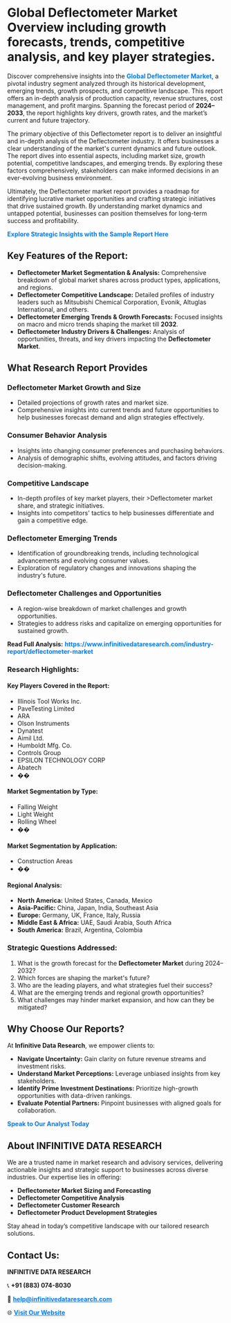 <h1>Global Deflectometer Market Overview including growth forecasts, trends, competitive analysis, and key player strategies.</h1>
<p>
Discover comprehensive insights into the 
<a href="https://www.infinitivedataresearch.com/industry-report/deflectometer-market" rel="dofollow" style="color: #007BFF; text-decoration: none;"><strong>Global Deflectometer Market</strong></a>, a pivotal industry segment analyzed through its historical development, emerging trends, growth prospects, and competitive landscape. This report offers an in-depth analysis of production capacity, revenue structures, cost management, and profit margins. Spanning the forecast period of <strong>2024–2033</strong>, the report highlights key drivers, growth rates, and the market’s current and future trajectory.
</p>
<p>
The primary objective of this Deflectometer report is to deliver an insightful and in-depth analysis of the Deflectometer industry. It offers businesses a clear understanding of the market's current dynamics and future outlook. The report dives into essential aspects, including market size, growth potential, competitive landscapes, and emerging trends. By exploring these factors comprehensively, stakeholders can make informed decisions in an ever-evolving business environment.
</p>
<p>
Ultimately, the Deflectometer market report provides a roadmap for identifying lucrative market opportunities and crafting strategic initiatives that drive sustained growth. By understanding market dynamics and untapped potential, businesses can position themselves for long-term success and profitability.
</p>
<p>
<a href="https://www.infinitivedataresearch.com/request-sample/reportId=108831" style="color: #007BFF; text-decoration: none;"><strong>Explore Strategic Insights with the Sample Report Here</strong></a>
</p>

<h2>Key Features of the Report:</h2>
<ul>
<li><strong>Deflectometer Market Segmentation & Analysis:</strong> Comprehensive breakdown of global market shares across product types, applications, and regions.</li>
<li><strong>Deflectometer Competitive Landscape:</strong> Detailed profiles of industry leaders such as Mitsubishi Chemical Corporation, Evonik, Altuglas International, and others.</li>
<li><strong>Deflectometer Emerging Trends & Growth Forecasts:</strong> Focused insights on macro and micro trends shaping the market till <strong>2032</strong>.</li>
<li><strong>Deflectometer Industry Drivers & Challenges:</strong> Analysis of opportunities, threats, and key drivers impacting the <strong>Deflectometer Market</strong>.</li>
</ul>

<h2>What Research Report Provides</h2>
<h3>Deflectometer Market Growth and Size</h3>
<ul>
<li>Detailed projections of growth rates and market size.</li>
<li>Comprehensive insights into current trends and future opportunities to help businesses forecast demand and align strategies effectively.</li>
</ul>

<h3>Consumer Behavior Analysis</h3>
<ul>
<li>Insights into changing consumer preferences and purchasing behaviors.</li>
<li>Analysis of demographic shifts, evolving attitudes, and factors driving decision-making.</li>
</ul>

<h3>Competitive Landscape</h3>
<ul>
<li>In-depth profiles of key market players, their >Deflectometer market share, and strategic initiatives.</li>
<li>Insights into competitors' tactics to help businesses differentiate and gain a competitive edge.</li>
</ul>

<h3>Deflectometer Emerging Trends</h3>
<ul>
<li>Identification of groundbreaking trends, including technological advancements and evolving consumer values.</li>
<li>Exploration of regulatory changes and innovations shaping the industry's future.</li>
</ul>

<h3>Deflectometer Challenges and Opportunities</h3>
<ul>
<li>A region-wise breakdown of market challenges and growth opportunities.</li>
<li>Strategies to address risks and capitalize on emerging opportunities for sustained growth.</li>
</ul>
<p><strong>Read Full Analysis:</strong> <a href="https://www.infinitivedataresearch.com/industry-report/deflectometer-market" rel="dofollow" style="color: #007BFF; text-decoration: none;"><strong>https://www.infinitivedataresearch.com/industry-report/deflectometer-market</strong></a></p>
<h3>Research Highlights:</h3>
<h4>Key Players Covered in the Report:</h4>
<ul><li>Illinois Tool Works Inc.</li><li>PaveTesting Limited</li><li>ARA</li><li>Olson Instruments</li><li>Dynatest</li><li>Aimil Ltd.</li><li>Humboldt Mfg. Co.</li><li>Controls Group</li><li>EPSILON TECHNOLOGY CORP</li><li>Abatech</li><li>��</li></ul>
<h4>Market Segmentation by Type:</h4>
<ul><li>Falling Weight</li><li>Light Weight</li><li>Rolling Wheel</li><li>��</li></ul>
<h4>Market Segmentation by Application:</h4>
<ul><li>Construction Areas</li><li>��</li></ul>

<h4>Regional Analysis:</h4>
<ul>
<li><strong>North America:</strong> United States, Canada, Mexico</li>
<li><strong>Asia-Pacific:</strong> China, Japan, India, Southeast Asia</li>
<li><strong>Europe:</strong> Germany, UK, France, Italy, Russia</li>
<li><strong>Middle East & Africa:</strong> UAE, Saudi Arabia, South Africa</li>
<li><strong>South America:</strong> Brazil, Argentina, Colombia</li>
</ul>

<h3>Strategic Questions Addressed:</h3>
<ol>
<li>What is the growth forecast for the <strong>Deflectometer Market</strong> during 2024–2032?</li>
<li>Which forces are shaping the market's future?</li>
<li>Who are the leading players, and what strategies fuel their success?</li>
<li>What are the emerging trends and regional growth opportunities?</li>
<li>What challenges may hinder market expansion, and how can they be mitigated?</li>
</ol>

<h2>Why Choose Our Reports?</h2>
<p>At <strong>Infinitive Data Research</strong>, we empower clients to:</p>
<ul>
<li><strong>Navigate Uncertainty:</strong> Gain clarity on future revenue streams and investment risks.</li>
<li><strong>Understand Market Perceptions:</strong> Leverage unbiased insights from key stakeholders.</li>
<li><strong>Identify Prime Investment Destinations:</strong> Prioritize high-growth opportunities with data-driven rankings.</li>
<li><strong>Evaluate Potential Partners:</strong> Pinpoint businesses with aligned goals for collaboration.</li>
</ul>
<p><a href="https://www.infinitivedataresearch.com/industry-report/deflectometer-market" rel="dofollow" style="color: #007BFF; text-decoration: none;"><strong>Speak to Our Analyst Today</strong></a></p>

<h2>About INFINITIVE DATA RESEARCH</h2>
<p>We are a trusted name in market research and advisory services, delivering actionable insights and strategic support to businesses across diverse industries. Our expertise lies in offering:</p>
<ul>
<li><strong>Deflectometer Market Sizing and Forecasting</strong></li>
<li><strong>Deflectometer Competitive Analysis</strong></li>
<li><strong>Deflectometer Customer Research</strong></li>
<li><strong>Deflectometer Product Development Strategies</strong></li>
</ul>
<p>Stay ahead in today’s competitive landscape with our tailored research solutions.</p>

<h2>Contact Us:</h2>
<p><strong>INFINITIVE DATA RESEARCH</strong></p>
<p>📞 <strong>+91 (883) 074-8030</strong></p>
<p>📧 <strong><a href="mailto:help@infinitivedataresearch.com" style="color: #007BFF;">help@infinitivedataresearch.com</a></strong></p>
<p>🌐 <strong><a href="https://www.infinitivedataresearch.com" rel="dofollow" style="color: #007BFF;">Visit Our Website</a></strong></p>